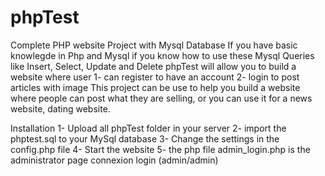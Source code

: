 # phpTest
Complete PHP website Project with Mysql Database 
If you have basic knowlegde in Php and Mysql
if you know how to use these Mysql Queries like Insert, Select, Update and Delete
phpTest will allow you to build a website where user 
1- can register to have an account
2- login to post articles with image
This project can be use to help you build a website where people can post what they
are selling, or you can use it for a news website, dating website.

Installation
 1- Upload all phpTest folder in your server
 2- import the phptest.sql to your MySql database
 3- Change the settings in the config.php file
 4- Start the website 
 5- the php file admin_login.php is the administrator page connexion login (admin/admin)

